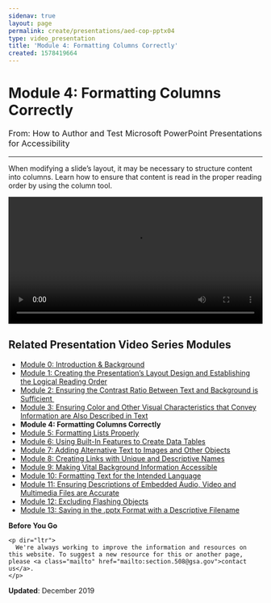 ```yaml
---
sidenav: true
layout: page
permalink: create/presentations/aed-cop-pptx04
type: video_presentation
title: 'Module 4: Formatting Columns Correctly'
created: 1578419664
---
```


# Module 4: Formatting Columns Correctly

<p style="font-size:115%">
  From: How to Author and Test Microsoft PowerPoint Presentations for Accessibility
</p>

* * *

When modifying a slide&rsquo;s layout, it may be necessary to structure content into columns. Learn how to ensure that content is read in the proper reading order by using the column tool.

<video controls="controls" data-vscid="3qesx4ovd" style="width: 100%;"><source src="https://assets.section508.gov/files/aed-cop-ppt-m04.mp4" type="video/mp4" /></video>

## Related Presentation Video Series Modules

  * [Module 0: Introduction & Background][1]
  * [Module 1: Creating the Presentation&rsquo;s Layout Design and Establishing the Logical Reading Order][2]
  * [Module 2: Ensuring the Contrast Ratio Between Text and Background is Sufficient&nbsp;][3]
  * [Module 3: Ensuring Color and Other Visual Characteristics that Convey Information are Also Described in Text][4]
  * **Module 4: Formatting Columns Correctly**
  * [Module 5: Formatting Lists Properly][5]
  * [Module 6: Using Built-In Features to Create Data Tables][6]
  * [Module 7: Adding Alternative Text to Images and Other Objects][7]
  * [Module 8: Creating Links with Unique and Descriptive Names][8]
  * [Module 9: Making Vital Background Information Accessible][9]
  * [Module 10: Formatting Text for the Intended Language][10]
  * [Module 11: Ensuring Descriptions of Embedded Audio, Video and Multimedia Files are Accurate][11]
  * [Module 12: Excluding Flashing Objects][12]
  * [Module 13: Saving in the .pptx Format with a Descriptive Filename][13]

<div class="panel panel-default">
  <div class="panel-body">
    <strong>Before You Go</strong>
    
    <p dir="ltr">
      We're always working to improve the information and resources on this website. To suggest a new resource for this or another page, please <a class="mailto" href="mailto:section.508@gsa.gov">contact us</a>.
    </p>
  </div>
</div>

**Updated**: December 2019

 [1]: /create/presentations/aed-cop-pptx00
 [2]: /create/presentations/aed-cop-pptx01
 [3]: /create/presentations/aed-cop-pptx02
 [4]: /create/presentations/aed-cop-pptx03
 [5]: /create/presentations/aed-cop-pptx05
 [6]: /create/presentations/aed-cop-pptx06
 [7]: /create/presentations/aed-cop-pptx07
 [8]: /create/presentations/aed-cop-pptx08
 [9]: /create/presentations/aed-cop-pptx09
 [10]: /create/presentations/aed-cop-pptx10
 [11]: /create/presentations/aed-cop-pptx11
 [12]: /create/presentations/aed-cop-pptx12
 [13]: /create/presentations/aed-cop-pptx13